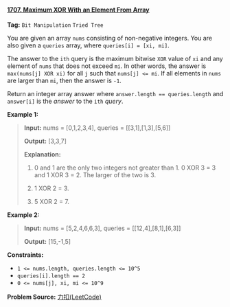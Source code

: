 #### [1707. Maximum XOR With an Element From Array](https://leetcode-cn.com/problems/maximum-xor-with-an-element-from-array/)

**Tag:**  `Bit Manipulation` `Tried Tree`



You are given an array `nums` consisting of non-negative integers. You are also given a `queries` array, where `queries[i] = [xi, mi]`.

The answer to the `ith` query is the maximum bitwise `XOR` value of `xi` and any element of `nums` that does not exceed `mi`. In other words, the answer is `max(nums[j] XOR xi)` for all `j` such that `nums[j] <= mi`. If all elements in `nums` are larger than `mi`, then the answer is `-1`.

Return an integer array answer where `answer.length == queries.length` and `answer[i]` is the *answer* to the `ith` *query*.

 

**Example 1:**

> **Input:** nums = [0,1,2,3,4], queries = [[3,1],[1,3],[5,6]]
>
> **Output:** [3,3,7]
>
> **Explanation:**
>
> 1) 0 and 1 are the only two integers not greater than 1. 0 XOR 3 = 3 and 1 XOR 3 = 2. The larger of the two is 3.
>
> 2) 1 XOR 2 = 3.
>
> 3) 5 XOR 2 = 7.

**Example 2:**

> **Input:** nums = [5,2,4,6,6,3], queries = [[12,4],[8,1],[6,3]]
>
> **Output:** [15,-1,5]



**Constraints:**

- `1 <= nums.length, queries.length <= 10^5`
- `queries[i].length == 2`
- `0 <= nums[j], xi, mi <= 10^9`





**Problem Source:** [力扣(LeetCode)](https://leetcode-cn.com/)